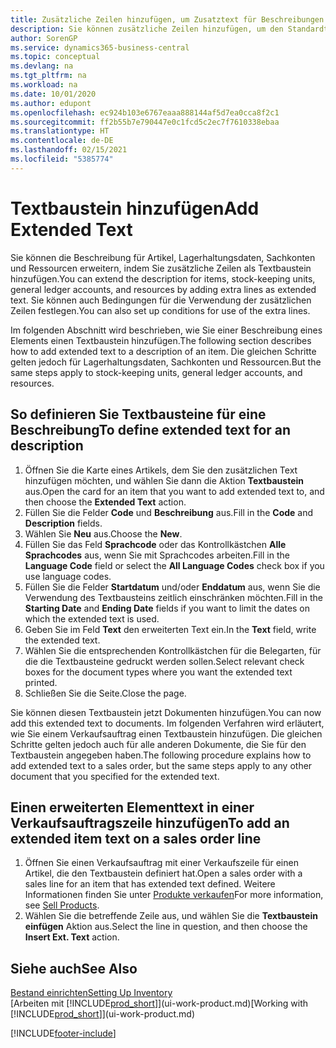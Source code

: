 ```yaml
---
title: Zusätzliche Zeilen hinzufügen, um Zusatztext für Beschreibungen zu definieren
description: Sie können zusätzliche Zeilen hinzufügen, um den Standardtext zu erweitern, der einen Artikel, ein Sachkonto oder andere Daten beschreibt.
author: SorenGP
ms.service: dynamics365-business-central
ms.topic: conceptual
ms.devlang: na
ms.tgt_pltfrm: na
ms.workload: na
ms.date: 10/01/2020
ms.author: edupont
ms.openlocfilehash: ec924b103e6767eaaa888144af5d7ea0cca8f2c1
ms.sourcegitcommit: ff2b55b7e790447e0c1fcd5c2ec7f7610338ebaa
ms.translationtype: HT
ms.contentlocale: de-DE
ms.lasthandoff: 02/15/2021
ms.locfileid: "5385774"
---
```

# <a name="add-extended-text"></a><span data-ttu-id="b8fb1-103">Textbaustein hinzufügen</span><span class="sxs-lookup"><span data-stu-id="b8fb1-103">Add Extended Text</span></span>

<span data-ttu-id="b8fb1-104">Sie können die Beschreibung für Artikel, Lagerhaltungsdaten, Sachkonten und Ressourcen erweitern, indem Sie zusätzliche Zeilen als Textbaustein hinzufügen.</span><span class="sxs-lookup"><span data-stu-id="b8fb1-104">You can extend the description for items, stock-keeping units, general ledger accounts, and resources by adding extra lines as extended text.</span></span> <span data-ttu-id="b8fb1-105">Sie können auch Bedingungen für die Verwendung der zusätzlichen Zeilen festlegen.</span><span class="sxs-lookup"><span data-stu-id="b8fb1-105">You can also set up conditions for use of the extra lines.</span></span>  

<span data-ttu-id="b8fb1-106">Im folgenden Abschnitt wird beschrieben, wie Sie einer Beschreibung eines Elements einen Textbaustein hinzufügen.</span><span class="sxs-lookup"><span data-stu-id="b8fb1-106">The following section describes how to add extended text to a description of an item.</span></span> <span data-ttu-id="b8fb1-107">Die gleichen Schritte gelten jedoch für Lagerhaltungsdaten, Sachkonten und Ressourcen.</span><span class="sxs-lookup"><span data-stu-id="b8fb1-107">But the same steps apply to stock-keeping units, general ledger accounts, and resources.</span></span>  

## <a name="to-define-extended-text-for-an-description"></a><span data-ttu-id="b8fb1-108">So definieren Sie Textbausteine für eine Beschreibung</span><span class="sxs-lookup"><span data-stu-id="b8fb1-108">To define extended text for an description</span></span>

1. <span data-ttu-id="b8fb1-109">Öffnen Sie die Karte eines Artikels, dem Sie den zusätzlichen Text hinzufügen möchten, und wählen Sie dann die Aktion **Textbaustein** aus.</span><span class="sxs-lookup"><span data-stu-id="b8fb1-109">Open the card for an item that you want to add extended text to, and then choose the **Extended Text** action.</span></span>
2. <span data-ttu-id="b8fb1-110">Füllen Sie die Felder **Code** und **Beschreibung** aus.</span><span class="sxs-lookup"><span data-stu-id="b8fb1-110">Fill in the **Code** and **Description** fields.</span></span>
3. <span data-ttu-id="b8fb1-111">Wählen Sie **Neu** aus.</span><span class="sxs-lookup"><span data-stu-id="b8fb1-111">Choose the **New**.</span></span>
4. <span data-ttu-id="b8fb1-112">Füllen Sie das Feld **Sprachcode** oder das Kontrollkästchen **Alle Sprachcodes** aus, wenn Sie mit Sprachcodes arbeiten.</span><span class="sxs-lookup"><span data-stu-id="b8fb1-112">Fill in the **Language Code** field or select the **All Language Codes** check box if you use language codes.</span></span>
5. <span data-ttu-id="b8fb1-113">Füllen Sie die Felder **Startdatum** und/oder **Enddatum** aus, wenn Sie die Verwendung des Textbausteins zeitlich einschränken möchten.</span><span class="sxs-lookup"><span data-stu-id="b8fb1-113">Fill in the **Starting Date** and **Ending Date** fields if you want to limit the dates on which the extended text is used.</span></span>
6. <span data-ttu-id="b8fb1-114">Geben Sie im Feld **Text** den erweiterten Text ein.</span><span class="sxs-lookup"><span data-stu-id="b8fb1-114">In the **Text** field, write the extended text.</span></span>
7. <span data-ttu-id="b8fb1-115">Wählen Sie die entsprechenden Kontrollkästchen für die Belegarten, für die die Textbausteine gedruckt werden sollen.</span><span class="sxs-lookup"><span data-stu-id="b8fb1-115">Select relevant check boxes for the document types where you want the extended text printed.</span></span>
8. <span data-ttu-id="b8fb1-116">Schließen Sie die Seite.</span><span class="sxs-lookup"><span data-stu-id="b8fb1-116">Close the page.</span></span>

<span data-ttu-id="b8fb1-117">Sie können diesen Textbaustein jetzt Dokumenten hinzufügen.</span><span class="sxs-lookup"><span data-stu-id="b8fb1-117">You can now add this extended text to documents.</span></span> <span data-ttu-id="b8fb1-118">Im folgenden Verfahren wird erläutert, wie Sie einem Verkaufsauftrag einen Textbaustein hinzufügen. Die gleichen Schritte gelten jedoch auch für alle anderen Dokumente, die Sie für den Textbaustein angegeben haben.</span><span class="sxs-lookup"><span data-stu-id="b8fb1-118">The following procedure explains how to add extended text to a sales order, but the same steps apply to any other document that you specified for the extended text.</span></span>  

## <a name="to-add-an-extended-item-text-on-a-sales-order-line"></a><span data-ttu-id="b8fb1-119">Einen erweiterten Elementtext in einer Verkaufsauftragszeile hinzufügen</span><span class="sxs-lookup"><span data-stu-id="b8fb1-119">To add an extended item text on a sales order line</span></span>

1. <span data-ttu-id="b8fb1-120">Öffnen Sie einen Verkaufsauftrag mit einer Verkaufszeile für einen Artikel, die den Textbaustein definiert hat.</span><span class="sxs-lookup"><span data-stu-id="b8fb1-120">Open a sales order with a sales line for an item that has extended text defined.</span></span> <span data-ttu-id="b8fb1-121">Weitere Informationen finden Sie unter [Produkte verkaufen](sales-how-sell-products.md)</span><span class="sxs-lookup"><span data-stu-id="b8fb1-121">For more information, see [Sell Products](sales-how-sell-products.md).</span></span>
2. <span data-ttu-id="b8fb1-122">Wählen Sie die betreffende Zeile aus, und wählen Sie die **Textbaustein einfügen** Aktion aus.</span><span class="sxs-lookup"><span data-stu-id="b8fb1-122">Select the line in question, and then choose the **Insert Ext. Text** action.</span></span>

## <a name="see-also"></a><span data-ttu-id="b8fb1-123">Siehe auch</span><span class="sxs-lookup"><span data-stu-id="b8fb1-123">See Also</span></span>

[<span data-ttu-id="b8fb1-124">Bestand einrichten</span><span class="sxs-lookup"><span data-stu-id="b8fb1-124">Setting Up Inventory</span></span>](inventory-setup-inventory.md)  
<span data-ttu-id="b8fb1-125">[Arbeiten mit [!INCLUDE[prod_short](includes/prod_short.md)]](ui-work-product.md)</span><span class="sxs-lookup"><span data-stu-id="b8fb1-125">[Working with [!INCLUDE[prod_short](includes/prod_short.md)]](ui-work-product.md)</span></span>


[!INCLUDE[footer-include](includes/footer-banner.md)]